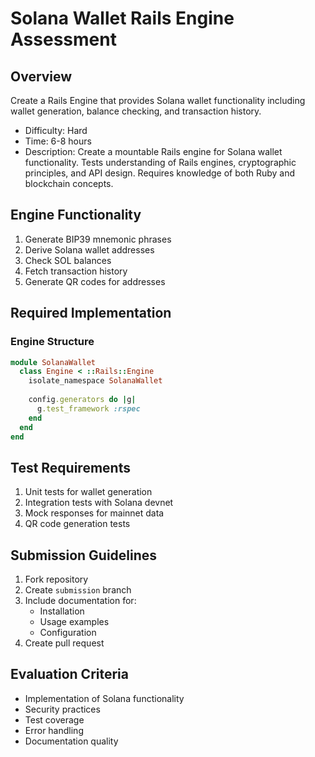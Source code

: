 # Solana Wallet Rails Engine Assessment

## Overview
Create a Rails Engine that provides Solana wallet functionality including wallet generation, balance checking, and transaction history.

- Difficulty: Hard
- Time: 6-8 hours
- Description: Create a mountable Rails engine for Solana wallet functionality. Tests understanding of Rails engines, cryptographic principles, and API design. Requires knowledge of both Ruby and blockchain concepts.

## Engine Functionality
1. Generate BIP39 mnemonic phrases
2. Derive Solana wallet addresses
3. Check SOL balances
4. Fetch transaction history
5. Generate QR codes for addresses

## Required Implementation

### Engine Structure
```ruby
module SolanaWallet
  class Engine < ::Rails::Engine
    isolate_namespace SolanaWallet
    
    config.generators do |g|
      g.test_framework :rspec
    end
  end
end
```

## Test Requirements
1. Unit tests for wallet generation
2. Integration tests with Solana devnet
3. Mock responses for mainnet data
4. QR code generation tests

## Submission Guidelines
1. Fork repository
2. Create `submission` branch
3. Include documentation for:
   - Installation
   - Usage examples
   - Configuration
4. Create pull request

## Evaluation Criteria
- Implementation of Solana functionality
- Security practices
- Test coverage
- Error handling
- Documentation quality